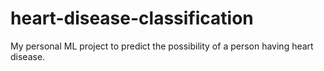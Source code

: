# heart-disease-classification
My personal ML project to predict the possibility of a person having heart disease.
